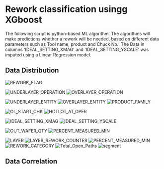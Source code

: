 # Rework classification usingg XGboost
The following script is python-based ML algorithm.
The algorithms will make predictions whether a rework will be needed, based on different data parameters such as Tool name, product and Chuck No..
The Data in columns 'IDEAL_SETTING_XMAG' and 'IDEAL_SETTING_YSCALE' was imputed using a Linear Regression model.

## Data Distribution

![REWORK_FLAG](https://user-images.githubusercontent.com/114855806/204291335-377c0181-93e1-4d18-83ea-5caedd39b56b.png)

![UNDERLAYER_OPERATION](https://user-images.githubusercontent.com/114855806/204291504-879bdb97-d282-4cfb-8462-84f0f030217c.png)
![OVERLAYER_OPERATION](https://user-images.githubusercontent.com/114855806/204291456-95011545-f721-4052-86fe-b6bb01d20cf6.png)

![UNDERLAYER_ENTITY](https://user-images.githubusercontent.com/114855806/204291368-e89499ba-d5ed-46a3-b5b8-3c06c515057a.png)
![OVERLAYER_ENTITY](https://user-images.githubusercontent.com/114855806/204291360-05d93da4-4bf6-486d-93cd-8f934a8b94f2.png)
![PRODUCT_FAMILY](https://user-images.githubusercontent.com/114855806/204291347-39b50874-38d7-4d00-86d7-2e4070e49a09.png)

![OL_START_CHK](https://user-images.githubusercontent.com/114855806/204291392-2096cc95-c54e-4bdc-b862-be44911200a6.png)
![HOTLOT_AT_OPER](https://user-images.githubusercontent.com/114855806/204291384-f4868243-82ef-43a5-82e9-8f278dee7d8b.png)

![IDEAL_SETTING_XMAG](https://user-images.githubusercontent.com/114855806/204291403-7ed317d4-1770-42ea-96ac-f87e3d2f607f.png)
![IDEAL_SETTING_YSCALE](https://user-images.githubusercontent.com/114855806/204291413-2fb1faee-345e-4337-980b-8c1281dd083e.png)

![OUT_WAFER_QTY](https://user-images.githubusercontent.com/114855806/204291443-054c9f6b-ddfe-4393-8291-b747e7cf2f07.png)
![PERCENT_MEASURED_MIN](https://user-images.githubusercontent.com/114855806/196931501-f63970a0-cb9b-496e-bcb0-9257782569ed.png)

![LAYER](https://user-images.githubusercontent.com/114855806/204291427-6a3c11fa-109c-4819-8096-8d2bdb6708cf.png)
![LAYER_REWORK_COUNTER](https://user-images.githubusercontent.com/114855806/204291436-b0448bfa-6358-4dd2-80a2-b480f3a60f52.png)
![PERCENT_MEASURED_MIN](https://user-images.githubusercontent.com/114855806/204291463-1604179d-4a15-46e3-851a-65bf620ef8cd.png)
![REWORK_CATEGORY](https://user-images.githubusercontent.com/114855806/204291474-7ac30f1a-711b-4858-b350-b17ee2a9c046.png)
![Total_Open_Paths](https://user-images.githubusercontent.com/114855806/204291494-5e87ac4e-ce62-4cd9-be9f-21d77db8c352.png)
![segment](https://user-images.githubusercontent.com/114855806/204291513-c746702b-b0c7-4bf0-8a69-63e9a8648486.png)

## Data Correlation


